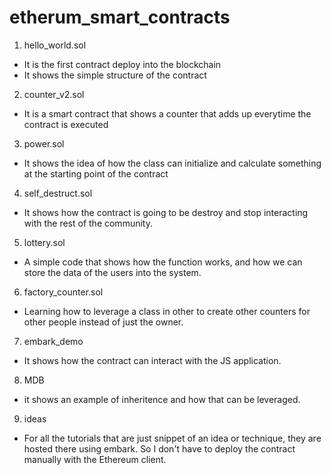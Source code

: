 # etherum_smart_contracts

1. hello_world.sol
  - It is the first contract deploy into the blockchain
  - It shows the simple structure of the contract

2. counter_v2.sol
  - It is a smart contract that shows a counter that adds up everytime the contract is executed

3. power.sol
  - It shows the idea of how the class can initialize and calculate something at the starting point of the contract

4. self_destruct.sol
  - It shows how the contract is going to be destroy and stop interacting with the rest of the community.

5. lottery.sol
  - A simple code that shows how the function works, and how we can store the data of the users into the system.

6. factory_counter.sol
  - Learning how to leverage a class in other to create other counters for other people instead of just the owner.

7. embark_demo
  - It shows how the contract can interact with the JS application.

8. MDB
  - it shows an example of inheritence and how that can be leveraged.

9. ideas
  - For all the tutorials that are just snippet of an idea or technique, they are hosted there using embark. So I don't have to deploy the contract manually with the Ethereum client.

